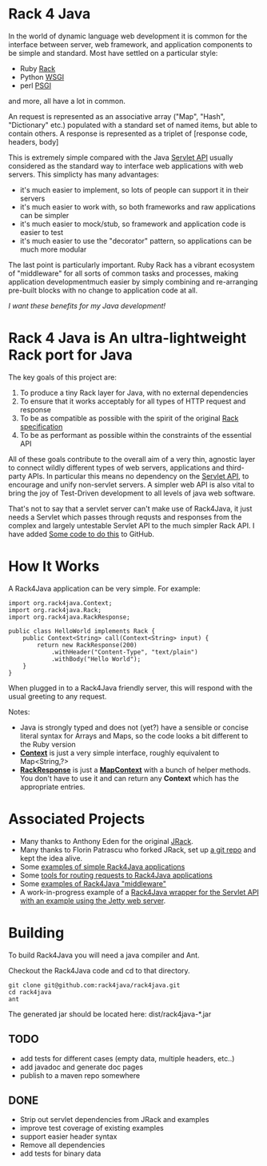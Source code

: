 # Rack 4 Java

In the world of dynamic language web development it is common for the interface between server, 
web framework, and application components to be simple and standard. Most have settled on a particular style:

* Ruby [Rack][1]
* Python [WSGI][8]
* perl [PSGI][9]

and more, all have a lot in common.

An request is represented as an associative array ("Map", "Hash", "Dictionary" etc.) populated with 
a standard set of named items, but able to contain others. A response is represented as a triplet of 
[response code, headers, body]

This is extremely simple compared with the Java [Servlet API][3] usually considered as 
the standard way to interface web applications with web servers. This simplicty has many advantages:

* it's much easier to implement, so lots of people can support it in their servers
* it's much easier to work with, so both frameworks and raw applications can be simpler
* it's much easier to mock/stub, so framework and application code is easier to test
* it's much easier to use the "decorator" pattern, so applications can be much more modular

The last point is particularly important. Ruby Rack has a vibrant ecosystem of "middleware" for all sorts of 
common tasks and processes, making application developmentmuch easier by simply combining and re-arranging 
pre-built blocks with no change to application code at all.

_I want these benefits for my Java development!_

# Rack 4 Java is An ultra-lightweight Rack port for Java

The key goals of this project are:

1. To produce a tiny Rack layer for Java, with no external dependencies
2. To ensure that it works acceptably for all types of HTTP request and response
3. To be as compatible as possible with the spirit of the original [Rack specification][2]
4. To be as performant as possible within the constraints of the essential API

All of these goals contribute to the overall aim of a very thin, agnostic layer to connect wildly different types 
of web servers, applications and third-party APIs. In particular this means no dependency on the [Servlet API][3], 
to encourage and unify non-servlet servers. A simpler web API is also vital to bring the joy of Test-Driven development 
to all levels of java web software. 

That's not to say that a servlet server can't make use of Rack4Java, it just needs a Servlet which passes 
through requsts and responses from the complex and largely untestable Servlet API to the much simpler Rack API. 
I have added [Some code to do this][6] to GitHub.

# How It Works

A Rack4Java application can be very simple. For example:

    import org.rack4java.Context;
    import org.rack4java.Rack;
    import org.rack4java.RackResponse;

    public class HelloWorld implements Rack {
        public Context<String> call(Context<String> input) {
            return new RackResponse(200)
        	    .withHeader("Content-Type", "text/plain")
        	    .withBody("Hello World");
        }
    }
  
When plugged in to a Rack4Java friendly server, this will respond with the usual greeting to any request.

Notes:
* Java is strongly typed and does not (yet?) have a sensible or concise literal syntax for Arrays and Maps, so the code looks a bit different to the Ruby version
* [**Context**](/rack4java/rack4java/blob/master/src/main/java/org/rack4java/Context.java) is just a very simple interface, roughly equivalent to Map&lt;String,?&gt;
* [**RackResponse**](/rack4java/rack4java/blob/master/src/main/java/org/rack4java/RackResponse.java) is just a [**MapContext**](/rack4java/rack4java/blob/master/src/main/java/org/rack4java/context/MapContext.java) with a bunch of helper methods. You don't have to use it and can return any **Context** which has the appropriate entries.

# Associated Projects

* Many thanks to Anthony Eden for the original [JRack][4].
* Many thanks to Florin Patrascu who forked JRack, set up [a git repo][5] and kept the idea alive.
* Some [examples of simple Rack4Java applications][10] 
* Some [tools for routing requests to Rack4Java applications][7] 
* Some [examples of Rack4Java "middleware"][11] 
* A work-in-progress example of a [Rack4Java wrapper for the Servlet API with an example using the Jetty web server][6].

# Building

To build Rack4Java you will need a java compiler and Ant.

Checkout the Rack4Java code and cd to that directory.

    git clone git@github.com:rack4java/rack4java.git
    cd rack4java
    ant

The generated jar should be located here: dist/rack4java-*.jar

TODO
----

* add tests for different cases (empty data, multiple headers, etc..)
* add javadoc and generate doc pages
* publish to a maven repo somewhere

DONE
----

* Strip out servlet dependencies from JRack and examples
* improve test coverage of existing examples
* support easier header syntax 
* Remove all dependencies
* add tests for binary data


[1]: http://rack.rubyforge.org
[2]: http://rack.rubyforge.org/doc/files/SPEC.html
[3]: http://www.oracle.com/technetwork/java/javaee/servlet/index.html
[4]: https://sourceforge.net/projects/approvaltests/files/
[5]: https://github.com/florinpatrascu/jrack
[6]: https://github.com/rack4java/rack4java-servlet
[7]: https://github.com/rack4java/rack4java-router
[8]: http://www.python.org/dev/peps/pep-3333/ 
[9]: http://search.cpan.org/~miyagawa/PSGI-1.10/PSGI.pod
[10]: https://github.com/rack4java/rack4java-examples
[11]: https://github.com/rack4java/rack4java-middleware
